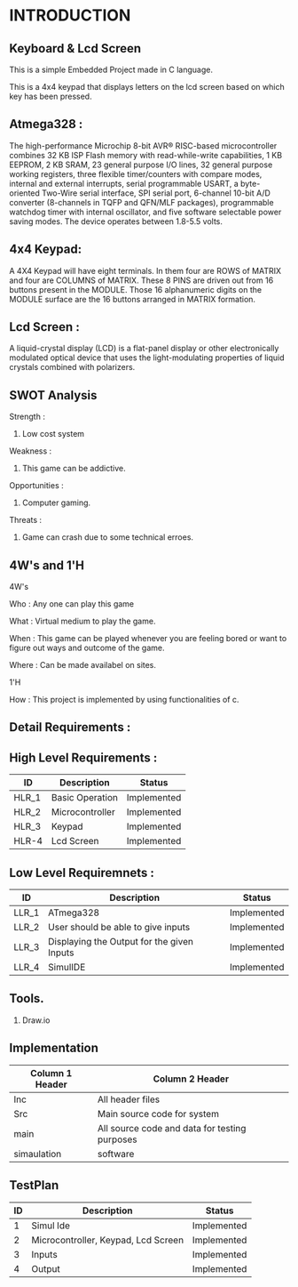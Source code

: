 # INTRODUCTION 

## Keyboard & Lcd Screen

This is a simple Embedded Project made in C language.

This is a 4x4 keypad that displays letters on the lcd screen based on which key has been pressed. 

## Atmega328 :
The high-performance Microchip 8-bit AVR® RISC-based microcontroller combines 32 KB ISP Flash memory with read-while-write capabilities, 
1 KB EEPROM, 2 KB SRAM, 23 general purpose I/O lines, 32 general purpose working registers, three flexible timer/counters with compare modes,
internal and external interrupts, serial programmable USART, a byte-oriented Two-Wire serial interface, SPI serial port, 
6-channel 10-bit A/D converter (8-channels in TQFP and QFN/MLF packages), programmable watchdog timer with internal oscillator, 
and five software selectable power saving modes. The device operates between 1.8-5.5 volts.

## 4x4 Keypad: 
A 4X4 Keypad will have eight terminals. In them four are ROWS of MATRIX and four are COLUMNS of MATRIX. 
These 8 PINS are driven out from 16 buttons present in the MODULE.
Those 16 alphanumeric digits on the MODULE surface are the 16 buttons arranged in MATRIX formation.

## Lcd Screen :
A liquid-crystal display (LCD) is a flat-panel display or other electronically modulated optical device that
uses the light-modulating properties of liquid crystals combined with polarizers.

## SWOT Analysis

 Strength :
1. Low cost system

Weakness :
1. This game can be addictive.
 
Opportunities :
1. Computer gaming.

Threats :
1. Game can crash due to some technical erroes.

## 4W's and 1'H
4W's

Who : Any one can play this game


What : Virtual medium to  play the game.


When : This game can be played whenever you are feeling bored or want to figure out ways  and outcome of the game. 


Where : Can be made availabel on sites.

1'H

How : This project is implemented by using functionalities of c.



## Detail Requirements :

## High Level Requirements :
| ID | Description | Status |
| --- | --- | --- |
| HLR_1 | Basic Operation | Implemented |
| HLR_2 | Microcontroller | Implemented |
| HLR_3 | Keypad | Implemented |
| HLR-4 |Lcd Screen | Implemented |


## Low Level Requiremnets :
| ID | Description | Status |
| --- | --- | --- |
| LLR_1 | 	ATmega328 | Implemented |
| LLR_2 | User should be able to give inputs | Implemented |
| LLR_3 | Displaying the Output for the given Inputs | Implemented |
| LLR_4 | 	SimulIDE | Implemented |


## Tools.
1. Draw.io
 
 
 
## Implementation

| Column 1 Header | Column 2 Header |
| ----- | ----- |
| Inc | All header files |
| Src | Main source code for system |
| main | All source code and data for testing purposes |
| simaulation | software | 

## TestPlan

| ID | Description | Status |
| --- | --- | --- |
| 1 | Simul Ide | Implemented |
| 2 | Microcontroller, Keypad, Lcd Screen | Implemented |
| 3 | Inputs  | Implemented |
| 4 |Output | Implemented |

